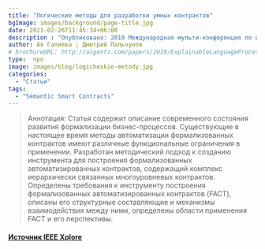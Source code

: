 ```yaml
---
title: "Логические методы для разработки умных контрактов"
bgImage: images/background/page-title.jpg
date: 2021-02-26T11:45:34+06:00
description : "Опубликовано: 2019 Международная мульти-конференция по инженерным, компьютерным и информационным наукам (СИБИРКОН)"
author: Ая Галиева ; Дмитрий Пальчунов 
# brochureURL: http://aigents.com/papers/2019/ExplainableLanguageProcessing2019.pdf
type:  npo
image: images/blog/logicheskie-metody.jpg
categories: 
  - "Статьи"
tags:
  - "Semantic Smart Contracts"
---
```


> Аннотация:
Статья содержит описание современного состояния развития формализации бизнес-процессов. Существующие в настоящее время методы автоматизации формализованных контрактов имеют различные функциональные ограничения в применении. Разработан методический подход к созданию инструмента для построения формализованных автоматизированных контрактов, содержащий комплекс иерархически связанных многоуровневых контрактов. Определены требования к инструменту построения формализованных автоматизированных контрактов (FACT), описаны его структурные составляющие и механизмы взаимодействия между ними, определены области применения FACT и его перспективы.

#### [Источник IEEE Xplore](https://ieeexplore.ieee.org/document/8958340)


